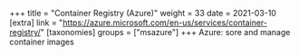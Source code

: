 +++
title = "Container Registry (Azure)"
weight = 33
date = 2021-03-10
[extra]
link = "https://azure.microsoft.com/en-us/services/container-registry/"
[taxonomies]
groups = ["msazure"]
+++
Azure: sore and manage container images

